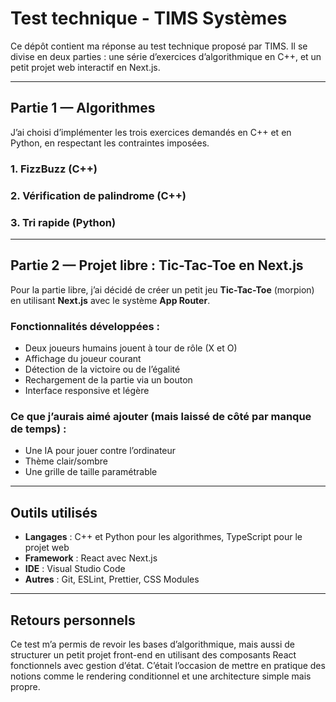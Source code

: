 # Test technique - TIMS Systèmes

Ce dépôt contient ma réponse au test technique proposé par TIMS. Il se divise en deux parties : une série d’exercices d’algorithmique en C++, et un petit projet web interactif en Next.js.

---

## Partie 1 — Algorithmes

J’ai choisi d’implémenter les trois exercices demandés en C++ et en Python, en respectant les contraintes imposées.

### 1. FizzBuzz (C++)

### 2. Vérification de palindrome (C++)

### 3. Tri rapide (Python)

---

## Partie 2 — Projet libre : Tic-Tac-Toe en Next.js

Pour la partie libre, j’ai décidé de créer un petit jeu **Tic-Tac-Toe** (morpion) en utilisant **Next.js** avec le système **App Router**.

### Fonctionnalités développées :

- Deux joueurs humains jouent à tour de rôle (X et O)
- Affichage du joueur courant
- Détection de la victoire ou de l’égalité
- Rechargement de la partie via un bouton
- Interface responsive et légère

### Ce que j’aurais aimé ajouter (mais laissé de côté par manque de temps) :

- Une IA pour jouer contre l’ordinateur
- Thème clair/sombre
- Une grille de taille paramétrable

---

## Outils utilisés

- **Langages** : C++ et Python pour les algorithmes, TypeScript pour le projet web
- **Framework** : React avec Next.js
- **IDE** : Visual Studio Code
- **Autres** : Git, ESLint, Prettier, CSS Modules

---

## Retours personnels

Ce test m’a permis de revoir les bases d’algorithmique, mais aussi de structurer un petit projet front-end en utilisant des composants React fonctionnels avec gestion d’état.
C’était l’occasion de mettre en pratique des notions comme le rendering conditionnel et une architecture simple mais propre.
